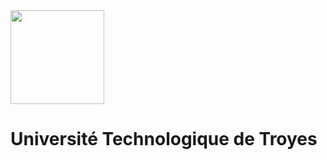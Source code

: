 <img src="https://github.com/truillet/international/blob/master/utt/logo/utt.png" width=150>
<h1>Université Technologique de Troyes</h1>


